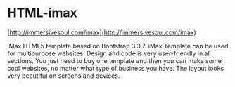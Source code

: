 # HTML-imax

[http://immersivesoul.com/imax](http://immersivesoul.com/imax)

iMax HTML5 template based on Bootstrap 3.3.7. iMax Template can be used for multipurpose websites. Design and code is very user-friendly in all sections. You just need to buy one template and then you can make some cool websites, no matter what type of business you have. The layout looks very beautiful on screens and devices.